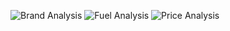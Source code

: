 ![Brand Analysis](![brand-logo](https://github.com/user-attachments/assets/6fa9aaf5-b017-42c4-8e68-a4fe9bfa8875)
)
![Fuel Analysis](![Petrol-Diesel-Pump](https://github.com/user-attachments/assets/125a3a23-89b9-4756-9f02-e522147a7c18)
)
![Price Analysis](![stock_graph-5bfc2e9746e0fb00260bb3f9](https://github.com/user-attachments/assets/eb679dfe-b549-4d53-a22f-cdcba05b510d)
)
